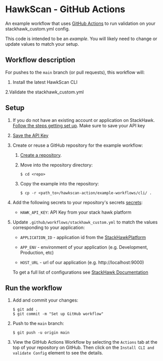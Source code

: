 # HawkScan  - GitHub Actions

An example workflow that uses [GitHub Actions][actions] to run validation on your stackhawk_custom.yml config.

This code is intended to be an _example_. You will likely need to change or
update values to match your setup.

## Workflow description

For pushes to the `main` branch (or pull requests), this workflow will:

1. Install the latest HawkScan CLI

2.Validate the stackhawk_custom.yml

## Setup

1. If you do not have an existing account or application on StackHawk.
    [Follow the steps getting set up](https://docs.stackhawk.com/hawkscan/#quickstart). Make sure to save your API key

2. [Save the API Key](https://app.stackhawk.com/settings/apikeys)

3. Create or reuse a GitHub repository for the example workflow:

    1. [Create a repository](https://help.github.com/en/github/creating-cloning-and-archiving-repositories/creating-a-new-repository).

    2. Move into the repository directory:

         ```
         $ cd <repo>
         ```

    3. Copy the example into the repository:

        ```
        $ cp -r <path_to>/hawkscan-action/example-workflows/cli/ .
        ```

4. Add the following secrets to your repository's secrets [secrets]:

    - `HAWK_API_KEY`: API Key from your stack hawk platform

5. Update `.github/workflows/stackhawk_custom.yml` to match the values corresponding to your application:

    - `APPLICATION_ID` - application id from the [StackHawkPlatform](https://app.stackhawk.com/applications)

    - `APP_ENV` - environment of your application (e.g. Development, Production, etc)

    - `HOST_URL` - url of our application (e.g. http://localhost:9000)

    To get a full list of configurations see [StackHawk Documentation](https://docs.stackhawk.com/hawkscan/configuration/)

## Run the workflow

1. Add and commit your changes:

    ```text
    $ git add .
    $ git commit -m "Set up GitHub workflow"
    ```

2. Push to the `main` branch:

    ```text
    $ git push -u origin main
    ```

3. View the GitHub Actions Workflow by selecting the `Actions` tab at the top
    of your repository on GitHub. Then click on the `Install CLI and validate Config`
    element to see the details.

[actions]: https://help.github.com/en/categories/automating-your-workflow-with-github-actions
[secrets]: https://help.github.com/en/actions/automating-your-workflow-with-github-actions/creating-and-using-encrypted-secrets

